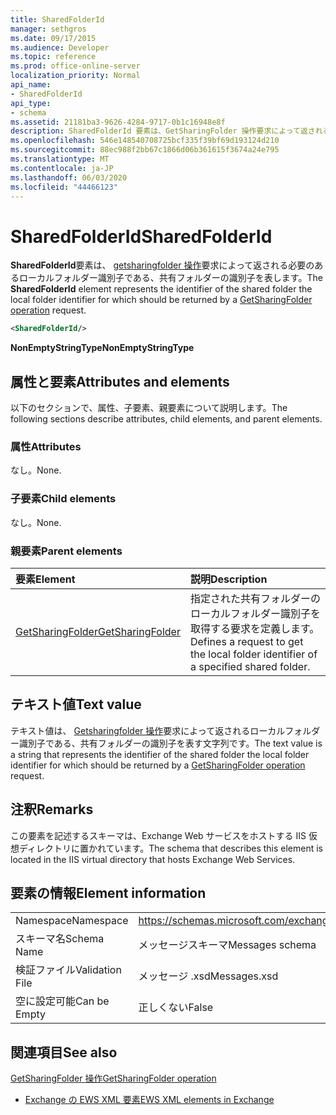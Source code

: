 ```yaml
---
title: SharedFolderId
manager: sethgros
ms.date: 09/17/2015
ms.audience: Developer
ms.topic: reference
ms.prod: office-online-server
localization_priority: Normal
api_name:
- SharedFolderId
api_type:
- schema
ms.assetid: 21181ba3-9626-4284-9717-0b1c16948e8f
description: SharedFolderId 要素は、GetSharingFolder 操作要求によって返される必要のあるローカルフォルダー識別子である、共有フォルダーの識別子を表します。
ms.openlocfilehash: 546e148540708725bcf335f39bf69d193124d210
ms.sourcegitcommit: 88ec988f2bb67c1866d06b361615f3674a24e795
ms.translationtype: MT
ms.contentlocale: ja-JP
ms.lasthandoff: 06/03/2020
ms.locfileid: "44466123"
---
```

# <a name="sharedfolderid"></a><span data-ttu-id="c549c-103">SharedFolderId</span><span class="sxs-lookup"><span data-stu-id="c549c-103">SharedFolderId</span></span>

<span data-ttu-id="c549c-104">**SharedFolderId**要素は、 [getsharingfolder 操作](getsharingfolder-operation.md)要求によって返される必要のあるローカルフォルダー識別子である、共有フォルダーの識別子を表します。</span><span class="sxs-lookup"><span data-stu-id="c549c-104">The **SharedFolderId** element represents the identifier of the shared folder the local folder identifier for which should be returned by a [GetSharingFolder operation](getsharingfolder-operation.md) request.</span></span> 
  
```xml
<SharedFolderId/>
```

 <span data-ttu-id="c549c-105">**NonEmptyStringType**</span><span class="sxs-lookup"><span data-stu-id="c549c-105">**NonEmptyStringType**</span></span>
## <a name="attributes-and-elements"></a><span data-ttu-id="c549c-106">属性と要素</span><span class="sxs-lookup"><span data-stu-id="c549c-106">Attributes and elements</span></span>

<span data-ttu-id="c549c-107">以下のセクションで、属性、子要素、親要素について説明します。</span><span class="sxs-lookup"><span data-stu-id="c549c-107">The following sections describe attributes, child elements, and parent elements.</span></span>
  
### <a name="attributes"></a><span data-ttu-id="c549c-108">属性</span><span class="sxs-lookup"><span data-stu-id="c549c-108">Attributes</span></span>

<span data-ttu-id="c549c-109">なし。</span><span class="sxs-lookup"><span data-stu-id="c549c-109">None.</span></span>
  
### <a name="child-elements"></a><span data-ttu-id="c549c-110">子要素</span><span class="sxs-lookup"><span data-stu-id="c549c-110">Child elements</span></span>

<span data-ttu-id="c549c-111">なし。</span><span class="sxs-lookup"><span data-stu-id="c549c-111">None.</span></span>
  
### <a name="parent-elements"></a><span data-ttu-id="c549c-112">親要素</span><span class="sxs-lookup"><span data-stu-id="c549c-112">Parent elements</span></span>

|<span data-ttu-id="c549c-113">**要素**</span><span class="sxs-lookup"><span data-stu-id="c549c-113">**Element**</span></span>|<span data-ttu-id="c549c-114">**説明**</span><span class="sxs-lookup"><span data-stu-id="c549c-114">**Description**</span></span>|
|:-----|:-----|
|[<span data-ttu-id="c549c-115">GetSharingFolder</span><span class="sxs-lookup"><span data-stu-id="c549c-115">GetSharingFolder</span></span>](getsharingfolder.md) <br/> |<span data-ttu-id="c549c-116">指定された共有フォルダーのローカルフォルダー識別子を取得する要求を定義します。</span><span class="sxs-lookup"><span data-stu-id="c549c-116">Defines a request to get the local folder identifier of a specified shared folder.</span></span>  <br/> |
   
## <a name="text-value"></a><span data-ttu-id="c549c-117">テキスト値</span><span class="sxs-lookup"><span data-stu-id="c549c-117">Text value</span></span>

<span data-ttu-id="c549c-118">テキスト値は、 [Getsharingfolder 操作](getsharingfolder-operation.md)要求によって返されるローカルフォルダー識別子である、共有フォルダーの識別子を表す文字列です。</span><span class="sxs-lookup"><span data-stu-id="c549c-118">The text value is a string that represents the identifier of the shared folder the local folder identifier for which should be returned by a [GetSharingFolder operation](getsharingfolder-operation.md) request.</span></span> 
  
## <a name="remarks"></a><span data-ttu-id="c549c-119">注釈</span><span class="sxs-lookup"><span data-stu-id="c549c-119">Remarks</span></span>

<span data-ttu-id="c549c-120">この要素を記述するスキーマは、Exchange Web サービスをホストする IIS 仮想ディレクトリに置かれています。</span><span class="sxs-lookup"><span data-stu-id="c549c-120">The schema that describes this element is located in the IIS virtual directory that hosts Exchange Web Services.</span></span>
  
## <a name="element-information"></a><span data-ttu-id="c549c-121">要素の情報</span><span class="sxs-lookup"><span data-stu-id="c549c-121">Element information</span></span>

|||
|:-----|:-----|
|<span data-ttu-id="c549c-122">Namespace</span><span class="sxs-lookup"><span data-stu-id="c549c-122">Namespace</span></span>  <br/> |https://schemas.microsoft.com/exchange/services/2006/messages  <br/> |
|<span data-ttu-id="c549c-123">スキーマ名</span><span class="sxs-lookup"><span data-stu-id="c549c-123">Schema Name</span></span>  <br/> |<span data-ttu-id="c549c-124">メッセージスキーマ</span><span class="sxs-lookup"><span data-stu-id="c549c-124">Messages schema</span></span>  <br/> |
|<span data-ttu-id="c549c-125">検証ファイル</span><span class="sxs-lookup"><span data-stu-id="c549c-125">Validation File</span></span>  <br/> |<span data-ttu-id="c549c-126">メッセージ .xsd</span><span class="sxs-lookup"><span data-stu-id="c549c-126">Messages.xsd</span></span>  <br/> |
|<span data-ttu-id="c549c-127">空に設定可能</span><span class="sxs-lookup"><span data-stu-id="c549c-127">Can be Empty</span></span>  <br/> |<span data-ttu-id="c549c-128">正しくない</span><span class="sxs-lookup"><span data-stu-id="c549c-128">False</span></span>  <br/> |
   
## <a name="see-also"></a><span data-ttu-id="c549c-129">関連項目</span><span class="sxs-lookup"><span data-stu-id="c549c-129">See also</span></span>



[<span data-ttu-id="c549c-130">GetSharingFolder 操作</span><span class="sxs-lookup"><span data-stu-id="c549c-130">GetSharingFolder operation</span></span>](getsharingfolder-operation.md)


- [<span data-ttu-id="c549c-131">Exchange の EWS XML 要素</span><span class="sxs-lookup"><span data-stu-id="c549c-131">EWS XML elements in Exchange</span></span>](ews-xml-elements-in-exchange.md)

